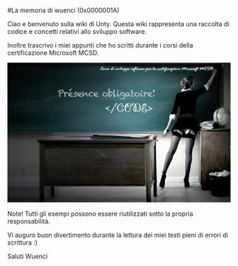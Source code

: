 #La memoria di wuenci (0x0000001A)

Ciao e benvenuto sulla wiki di Unty.
Questa wiki rappresenta una raccolta di codice e concetti relativi allo sviluppo software.

Inoltre trascrivo i miei appunti che ho scritti durante i corsi della certificazione Microsoft MCSD.

![img-home.png](img-home.png)

Note! Tutti gli esempi possono essere riutilizzati sotto la propria responsabilità.

Vi auguro buon divertimento durante la lettura dei miei testi pieni di errori di scrittura :)

Saluti Wuenci




